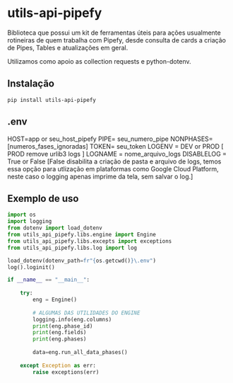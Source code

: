 # utils-api-pipefy

Biblioteca que possui um kit de ferramentas úteis para ações usualmente rotineiras de quem trabalha com Pipefy, desde consulta de cards a criação de Pipes, Tables e atualizações em geral.

Utilizamos como apoio as collection requests e python-dotenv.

## Instalação

```
pip install utils-api-pipefy
```

## .env
HOST=app or seu_host_pipefy
PIPE= seu_numero_pipe
NONPHASES= [numeros_fases_ignoradas]
TOKEN= seu_token
LOGENV = DEV or PROD [ PROD remove urlib3 logs ]
LOGNAME = nome_arquivo_logs
DISABLELOG = True or False [False disabilita a criação de pasta e arquivo de logs, temos essa opção para utlização em plataformas como Google Cloud Platform, neste caso o logging apenas imprime da tela, sem salvar o log.]

## Exemplo de uso

```py
import os
import logging
from dotenv import load_dotenv
from utils_api_pipefy.libs.engine import Engine
from utils_api_pipefy.libs.excepts import exceptions
from utils_api_pipefy.libs.log import log

load_dotenv(dotenv_path=fr"{os.getcwd()}\.env")
log().loginit()

if __name__ == "__main__":
    
    try:
        eng = Engine()
        
        # ALGUMAS DAS UTILIDADES DO ENGINE
        logging.info(eng.columns)
        print(eng.phase_id)
        print(eng.fields)
        print(eng.phases)
        
        data=eng.run_all_data_phases()
    
    except Exception as err:
        raise exceptions(err)

```